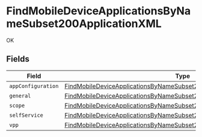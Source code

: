 # FindMobileDeviceApplicationsByNameSubset200ApplicationXML

OK


## Fields

| Field                                                                                                                                                                             | Type                                                                                                                                                                              | Required                                                                                                                                                                          | Description                                                                                                                                                                       |
| --------------------------------------------------------------------------------------------------------------------------------------------------------------------------------- | --------------------------------------------------------------------------------------------------------------------------------------------------------------------------------- | --------------------------------------------------------------------------------------------------------------------------------------------------------------------------------- | --------------------------------------------------------------------------------------------------------------------------------------------------------------------------------- |
| `appConfiguration`                                                                                                                                                                | [FindMobileDeviceApplicationsByNameSubset200ApplicationXMLAppConfiguration](../../models/operations/findmobiledeviceapplicationsbynamesubset200applicationxmlappconfiguration.md) | :heavy_minus_sign:                                                                                                                                                                | N/A                                                                                                                                                                               |
| `general`                                                                                                                                                                         | [FindMobileDeviceApplicationsByNameSubset200ApplicationXMLGeneral](../../models/operations/findmobiledeviceapplicationsbynamesubset200applicationxmlgeneral.md)                   | :heavy_minus_sign:                                                                                                                                                                | N/A                                                                                                                                                                               |
| `scope`                                                                                                                                                                           | [FindMobileDeviceApplicationsByNameSubset200ApplicationXMLScope](../../models/operations/findmobiledeviceapplicationsbynamesubset200applicationxmlscope.md)                       | :heavy_minus_sign:                                                                                                                                                                | N/A                                                                                                                                                                               |
| `selfService`                                                                                                                                                                     | [FindMobileDeviceApplicationsByNameSubset200ApplicationXMLSelfService](../../models/operations/findmobiledeviceapplicationsbynamesubset200applicationxmlselfservice.md)           | :heavy_minus_sign:                                                                                                                                                                | N/A                                                                                                                                                                               |
| `vpp`                                                                                                                                                                             | [FindMobileDeviceApplicationsByNameSubset200ApplicationXMLVpp](../../models/operations/findmobiledeviceapplicationsbynamesubset200applicationxmlvpp.md)                           | :heavy_minus_sign:                                                                                                                                                                | N/A                                                                                                                                                                               |